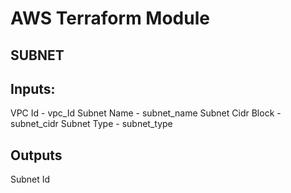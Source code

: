 # AWS Terraform Module

## SUBNET

## Inputs:

VPC Id - vpc_Id
Subnet Name - subnet_name
Subnet Cidr Block - subnet_cidr
Subnet Type -  subnet_type


## Outputs

Subnet Id